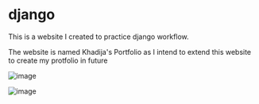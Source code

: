 # django
This is a website I created to practice django workflow.

The website is named Khadija's Portfolio as I intend to extend this website to create my protfolio in future

![image](https://github.com/KhadijaKamran/django-portfolio/assets/46638501/ff42b4af-b642-4673-b755-431216983db5)

![image](https://github.com/KhadijaKamran/django-portfolio/assets/46638501/e39bd275-28d7-40f3-9277-bd9db6a3a4b3)

